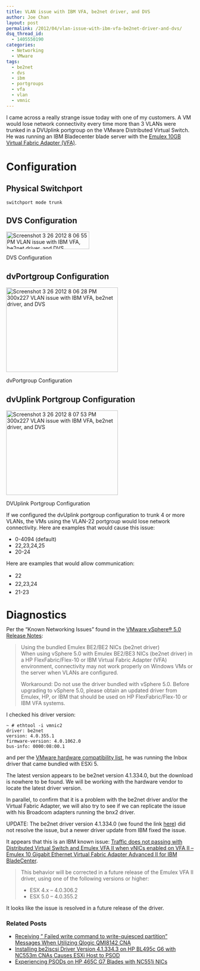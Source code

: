 ```yaml
---
title: VLAN issue with IBM VFA, be2net driver, and DVS
author: Joe Chan
layout: post
permalink: /2012/04/vlan-issue-with-ibm-vfa-be2net-driver-and-dvs/
dsq_thread_id:
  - 1405550190
categories:
  - Networking
  - VMware
tags:
  - be2net
  - dvs
  - ibm
  - portgroups
  - vfa
  - vlan
  - vmnic
---
```

I came across a really strange issue today with one of my customers. A VM would lose network connectivity every time more than 3 VLANs were trunked in a DVUplink portgroup on the VMware Distributed Virtual Switch. He was running an IBM Bladecenter blade server with the <a href="http://www.amazon.com/Emulex-Virtual-Fabric-Adapter-System/dp/B003E7MNWE" onclick="javascript:_gaq.push(['_trackEvent','outbound-article','http://www.amazon.com/Emulex-Virtual-Fabric-Adapter-System/dp/B003E7MNWE']);" rel="nofollow">Emulex 10GB Virtual Fabric Adapter (VFA)</a>.

# Configuration

## Physical Switchport

	  
	switchport mode trunk  
	

## DVS Configuration

<div id="attachment_500" style="width: 233px" class="wp-caption alignnone">
  <a href="http://assets.virtuallyhyper.com/2012-03-Screenshot-3_26_2012-8_06_55-PM.png" onclick="javascript:_gaq.push(['_trackEvent','outbound-article','http://assets.virtuallyhyper.com/2012-03-Screenshot-3_26_2012-8_06_55-PM.png']);"><img class="size-full wp-image-500" title="DVS Configuration" src="http://assets.virtuallyhyper.com/2012-03-Screenshot-3_26_2012-8_06_55-PM.png" alt="Screenshot 3 26 2012 8 06 55 PM VLAN issue with IBM VFA, be2net driver, and DVS" width="223" height="47" /></a><p class="wp-caption-text">
    DVS Configuration
  </p>
</div>

## dvPortgroup Configuration

<div id="attachment_499" style="width: 310px" class="wp-caption alignnone">
  <a href="http://assets.virtuallyhyper.com/2012-03-Screenshot-3_26_2012-8_06_28-PM.png" onclick="javascript:_gaq.push(['_trackEvent','outbound-article','http://assets.virtuallyhyper.com/2012-03-Screenshot-3_26_2012-8_06_28-PM.png']);"><img class="size-medium wp-image-499" title="dvPortgroup Configuration" src="http://assets.virtuallyhyper.com/2012-03-Screenshot-3_26_2012-8_06_28-PM-300x227.png" alt="Screenshot 3 26 2012 8 06 28 PM 300x227 VLAN issue with IBM VFA, be2net driver, and DVS" width="300" height="227" /></a><p class="wp-caption-text">
    dvPortgroup Configuration
  </p>
</div>

## dvUplink Portgroup Configuration

<div id="attachment_501" style="width: 310px" class="wp-caption alignnone">
  <a href="http://assets.virtuallyhyper.com/2012-03-Screenshot-3_26_2012-8_07_53-PM.png" onclick="javascript:_gaq.push(['_trackEvent','outbound-article','http://assets.virtuallyhyper.com/2012-03-Screenshot-3_26_2012-8_07_53-PM.png']);"><img class="size-medium wp-image-501" title="DVUplink Portgroup Configuration" src="http://assets.virtuallyhyper.com/2012-03-Screenshot-3_26_2012-8_07_53-PM-300x227.png" alt="Screenshot 3 26 2012 8 07 53 PM 300x227 VLAN issue with IBM VFA, be2net driver, and DVS" width="300" height="227" /></a><p class="wp-caption-text">
    DVUplink Portgroup Configuration
  </p>
</div>

If we configured the dvUplink portgroup configuration to trunk 4 or more VLANs, the VMs using the VLAN-22 portgroup would lose network connectivity. Here are examples that would cause this issue:

*   0-4094 (default)
*   22,23,24,25
*   20-24

Here are examples that would allow communication:

*   <span style="line-height: 22px;">22</span>
*   <span style="line-height: 22px;">22,23,24</span>
*   <span style="line-height: 22px;">21-23</span>

# <span style="line-height: 22px;">Diagnostics</span>

Per the &#8220;Known Networking Issues&#8221; found in the <a title="VMware vSphere® 5.0 Release Notes" href="https://www.vmware.com/support/vsphere5/doc/vsphere-esx-vcenter-server-50-release-notes.html#networkingissues" onclick="javascript:_gaq.push(['_trackEvent','outbound-article','http://www.vmware.com/support/vsphere5/doc/vsphere-esx-vcenter-server-50-release-notes.html#networkingissues']);" target="_blank">VMware vSphere® 5.0 Release Notes</a>:

> Using the bundled Emulex BE2/BE2 NICs (be2net driver)  
> When using vSphere 5.0 with Emulex BE2/BE3 NICs (be2net driver) in a HP FlexFabric/Flex-10 or IBM Virtual Fabric Adapter (VFA) environment, connectivity may not work properly on Windows VMs or the server when VLANs are configured.
> 
> Workaround: Do not use the driver bundled with vSphere 5.0. Before upgrading to vSphere 5.0, please obtain an updated driver from Emulex, HP, or IBM that should be used on HP FlexFabric/Flex-10 or IBM VFA systems.

I checked his driver version:

	  
	~ # ethtool -i vmnic2  
	driver: be2net  
	version: 4.0.355.1  
	firmware-version: 4.0.1062.0  
	bus-info: 0000:08:00.1  
	

and per the <a title="VMware hardware compatibility list" href="http://www.vmware.com/resources/compatibility/search.php" onclick="javascript:_gaq.push(['_trackEvent','outbound-article','http://www.vmware.com/resources/compatibility/search.php']);" target="_blank">VMware hardware compatibility list</a>, he was running the Inbox driver that came bundled with ESXi 5.

The latest version appears to be be2net version 4.1.334.0, but the download is nowhere to be found. We will be working with the hardware vendor to locate the latest driver version.

In parallel, to confirm that it is a problem with the be2net driver and/or the Virtual Fabric Adapter, we will also try to see if we can replicate the issue with his Broadcom adapters running the bnx2 driver.

UPDATE: The be2net driver version 4.1.334.0 (we found the link <a href="http://downloads.vmware.com/d/details/dt_esxi50_emulex_be2net_413340/dHRAYndld3diZHAlZA " onclick="javascript:_gaq.push(['_trackEvent','outbound-article','http://downloads.vmware.com/d/details/dt_esxi50_emulex_be2net_413340/dHRAYndld3diZHAlZA']);" target="_blank">here</a>) did not resolve the issue, but a newer driver update from IBM fixed the issue.

It appears that this is an IBM known issue: <a title="Traffic does not passing with Distributed Virtual Switch and Emulex VFA II when vNICs enabled on VFA II - Emulex 10 Gigabit Ethernet Virtual Fabric Adapter Advanced II for IBM BladeCenter" href="https://www-947.ibm.com/support/entry/portal/docdisplay?lndocid=migr-5089840" onclick="javascript:_gaq.push(['_trackEvent','outbound-article','http://www-947.ibm.com/support/entry/portal/docdisplay?lndocid=migr-5089840']);" target="_blank">Traffic does not passing with Distributed Virtual Switch and Emulex VFA II when vNICs enabled on VFA II &#8211; Emulex 10 Gigabit Ethernet Virtual Fabric Adapter Advanced II for IBM BladeCenter</a>.

> This behavior will be corrected in a future release of the Emulex VFA II driver, using one of the following versions or higher:
> 
> *   ESX 4.x &#8211; 4.0.306.2
> *   ESX 5.0 &#8211; 4.0.355.2

It looks like the issue is resolved in a future release of the driver.

<div class="SPOSTARBUST-Related-Posts">
  <H3>
    Related Posts
  </H3>
  
  <ul class="entry-meta">
    <li class="SPOSTARBUST-Related-Post">
      <a title="Receiving &#8221; Failed write command to write-quiesced partition&#8221; Messages When Utilizing Qlogic QMI8142 CNA" href="http://virtuallyhyper.com/2012/11/receiving-failed-write-command-to-write-quiesced-partition-messages-when-utilizing-qlogic-qmi8142-cna/" onclick="javascript:_gaq.push(['_trackEvent','outbound-article','http://virtuallyhyper.com/2012/11/receiving-failed-write-command-to-write-quiesced-partition-messages-when-utilizing-qlogic-qmi8142-cna/']);" rel="bookmark">Receiving &#8221; Failed write command to write-quiesced partition&#8221; Messages When Utilizing Qlogic QMI8142 CNA</a>
    </li>
    <li class="SPOSTARBUST-Related-Post">
      <a title="Installing be2iscsi Driver Version 4.1.334.3 on HP BL495c G6 with NC553m CNAs Causes ESXi Host to PSOD" href="http://virtuallyhyper.com/2012/11/installing-be2iscsi-version-4-1-334-3-on-bl495c-g6-for-nc553m-cnas-causes-esxi-host-to-psod/" onclick="javascript:_gaq.push(['_trackEvent','outbound-article','http://virtuallyhyper.com/2012/11/installing-be2iscsi-version-4-1-334-3-on-bl495c-g6-for-nc553m-cnas-causes-esxi-host-to-psod/']);" rel="bookmark">Installing be2iscsi Driver Version 4.1.334.3 on HP BL495c G6 with NC553m CNAs Causes ESXi Host to PSOD</a>
    </li>
    <li class="SPOSTARBUST-Related-Post">
      <a title="Experiencing PSODs on HP 465C G7 Blades with NC551i NICs" href="http://virtuallyhyper.com/2012/11/experiencing-psods-on-hp-465c-g7-blades-with-nc551i-nics/" onclick="javascript:_gaq.push(['_trackEvent','outbound-article','http://virtuallyhyper.com/2012/11/experiencing-psods-on-hp-465c-g7-blades-with-nc551i-nics/']);" rel="bookmark">Experiencing PSODs on HP 465C G7 Blades with NC551i NICs</a>
    </li>
  </ul>
</div>

<p class="wp-flattr-button">
  <a class="FlattrButton" style="display:none;" href="http://virtuallyhyper.com/2012/04/vlan-issue-with-ibm-vfa-be2net-driver-and-dvs/" title=" VLAN issue with IBM VFA, be2net driver, and DVS" rev="flattr;uid:virtuallyhyper;language:en_GB;category:text;tags:be2net,dvs,ibm,portgroups,vfa,vlan,vmnic,blog;button:compact;">After updating our HP Virtual Connect firmware to version 3.60, our ESXi host we would see the following PSOD after a certain amount of time: Here is the actual backtrace:...</a>
</p>